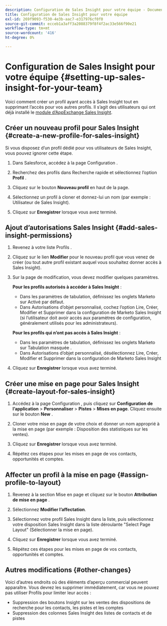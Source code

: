 ```yaml
---
description: Configuration de Sales Insight pour votre équipe - Documents Marketo - Documentation du produit
title: Configuration de Sales Insight pour votre équipe
exl-id: 269f9093-f530-4e3b-aac7-e317976cf0f0
source-git-commit: ecceb1a3aff3a2088379f8f4f2ac33e566f90e21
workflow-type: tm+mt
source-wordcount: '416'
ht-degree: 0%

---
```


# Configuration de Sales Insight pour votre équipe {#setting-up-sales-insight-for-your-team}

Voici comment créer un profil ayant accès à Sales Insight tout en supprimant l’accès pour vos autres profils. Il s’agit des utilisateurs qui ont déjà installé le [module d’AppExchange Sales Insight](/help/marketo/product-docs/marketo-sales-insight/msi-for-salesforce/installation/install-marketo-sales-insight-package-in-salesforce-appexchange.md).

## Créer un nouveau profil pour Sales Insight {#create-a-new-profile-for-sales-insight}

Si vous disposez d’un profil dédié pour vos utilisateurs de Sales Insight, vous pouvez ignorer cette étape.

1. Dans Salesforce, accédez à la page Configuration .

1. Recherchez des profils dans Recherche rapide et sélectionnez l’option **Profil** .

1. Cliquez sur le bouton **Nouveau profil** en haut de la page.

1. Sélectionnez un profil à cloner et donnez-lui un nom (par exemple : Utilisateur de Sales Insight).

1. Cliquez sur **Enregistrer** lorsque vous avez terminé.

## Ajout d’autorisations Sales Insight {#add-sales-insight-permissions}

1. Revenez à votre liste Profils .

1. Cliquez sur le lien **Modifier** pour le nouveau profil que vous venez de créer (ou tout autre profil existant auquel vous souhaitez donner accès à Sales Insight).

1. Sur la page de modification, vous devez modifier quelques paramètres.

   **Pour les profils autorisés à accéder à Sales Insight** :

   * Dans les paramètres de tabulation, définissez les onglets Marketo sur Activé par défaut.
   * Dans Autorisations d’objet personnalisé, cochez l’option Lire, Créer, Modifier et Supprimer dans la configuration de Marketo Sales Insight (si l’utilisateur doit avoir accès aux paramètres de configuration, généralement utilisés pour les administrateurs).

   **Pour les profils qui n’ont pas accès à Sales Insight** :

   * Dans les paramètres de tabulation, définissez les onglets Marketo sur Tabulation masquée .
   * Dans Autorisations d’objet personnalisé, désélectionnez Lire, Créer, Modifier et Supprimer dans la configuration de Marketo Sales Insight


1. Cliquez sur **Enregistrer** lorsque vous avez terminé.

## Créer une mise en page pour Sales Insight {#create-layout-for-sales-insight}

1. Accédez à la page Configuration , puis cliquez sur **Configuration de l’application** > **Personnaliser** > **Pistes** > **Mises en page**. Cliquez ensuite sur le bouton **New** .

1. Cloner votre mise en page de votre choix et donner un nom approprié à la mise en page (par exemple : Disposition des statistiques sur les ventes).

1. Cliquez sur **Enregistrer** lorsque vous avez terminé.

1. Répétez ces étapes pour les mises en page de vos contacts, opportunités et comptes.

## Affecter un profil à la mise en page {#assign-profile-to-layout}

1. Revenez à la section Mise en page et cliquez sur le bouton **Attribution de mise en page** .

1. Sélectionnez **Modifier l’affectation**.

1. Sélectionnez votre profil Sales Insight dans la liste, puis sélectionnez votre disposition Sales Insight dans la liste déroulante &quot;Select Page Layout&quot; (Sélectionner la mise en page).

1. Cliquez sur **Enregistrer** lorsque vous avez terminé.

1. Répétez ces étapes pour les mises en page de vos contacts, opportunités et comptes.

## Autres modifications {#other-changes}

Voici d’autres endroits où des éléments d’aperçu commercial peuvent apparaître. Vous devrez les supprimer immédiatement, car vous ne pouvez pas utiliser Profils pour limiter leur accès :

* Suppression des boutons Insight sur les ventes des dispositions de recherche pour les contacts, les pistes et les comptes
* Suppression des colonnes Sales Insight des listes de contacts et de pistes
